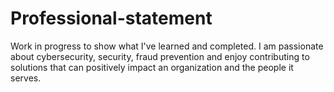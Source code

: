 # Professional-statement
Work in progress to show what I've learned and completed.
I am passionate about cybersecurity, security, fraud prevention and
enjoy contributing to solutions that can positively impact an
organization and the people it serves.
